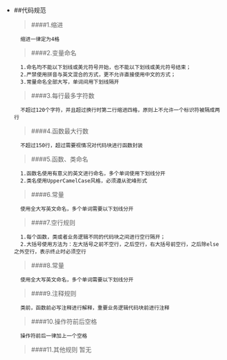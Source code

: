 * ##代码规范
    > ####1.缩进
    
        缩进一律定为4格
        
    > ####2.变量命名
    
        1.命名均不能以下划线或美元符号开始，也不能以下划线或美元符号结束；
        2.严禁使用拼音与英文混合的方式，更不允许直接使用中文的方式；
        3.常量命名全部大写，单词间用下划线隔开
    > ####3.每行最多字符数
    
        不超过120个字符，并且超过换行时第二行缩进四格，原则上不允许一个标识符被隔成两行
    > ####4.函数最大行数
    
        不超过150行，超过需要视情况对代码块进行函数封装
    > ####5.函数、类命名
    
        1.函数名使用有意义的英文进行命名，多个单词使用下划线分开
        2.类名使用UpperCamelCase风格，必须遵从驼峰形式
    > ####6.常量
    
        使用全大写英文命名，多个单词需要以下划线分开
    > ####7.空行规则
    
        1.每个函数，类或者业务逻辑不同的代码块之间进行空行隔开；
        2.大括号使用方法为：左大括号之前不空行，之后空行，右大括号前空行，之后除else之外空行，表示终止时必须空行
    > ####8.常量
    
        使用全大写英文命名，多个单词需要以下划线分开
    > ####9.注释规则
    
        类前，函数前必写注释进行解释，重要业务逻辑代码块前进行注释
    > ####10.操作符前后空格
    
        操作符前后一律加上一个空格
    > ####11.其他规则
        暂无

    





